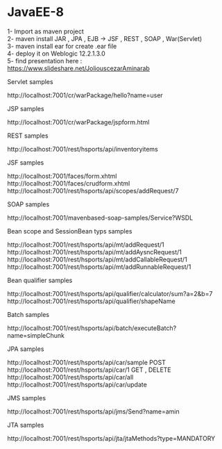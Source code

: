 # JavaEE-8

1- Import as maven project <br />
2- maven install JAR , JPA , EJB -> JSF , REST , SOAP , War(Servlet)<br />
3- maven install ear for create .ear file<br />
4- deploy it on Weblogic 12.2.1.3.0<br />
5- find presentation here : https://www.slideshare.net/JoliouscezarAminarab<br />

Servlet samples

http://localhost:7001/cr/warPackage/hello?name=user


JSP samples

http://localhost:7001/cr/warPackage/jspform.html


REST samples

http://localhost:7001/rest/hsports/api/inventoryitems


JSF samples

http://localhost:7001/faces/form.xhtml<br />
http://localhost:7001/faces/crudform.xhtml<br />
http://localhost:7001/rest/hsports/api/scopes/addRequest/7

SOAP samples

http://localhost:7001/mavenbased-soap-samples/Service?WSDL


Bean scope and SessionBean typs samples

http://localhost:7001/rest/hsports/api/mt/addRequest/1 <br />
http://localhost:7001/rest/hsports/api/mt/addAysncRequest/1<br />
http://localhost:7001/rest/hsports/api/mt/addCallableRequest/1<br />
http://localhost:7001/rest/hsports/api/mt/addRunnableRequest/1

Bean qualifier samples

http://localhost:7001/rest/hsports/api/qualifier/calculator/sum?a=2&b=7<br />
http://localhost:7001/rest/hsports/api/qualifier/shapeName

Batch samples

http://localhost:7001/rest/hsports/api/batch/executeBatch?name=simpleChunk

JPA samples

http://localhost:7001/rest/hsports/api/car/sample POST <br />
http://localhost:7001/rest/hsports/api/car/1 GET , DELETE<br />
http://localhost:7001/rest/hsports/api/car/all
http://localhost:7001/rest/hsports/api/car/update

JMS samples

http://localhost:7001/rest/hsports/api/jms/Send?name=amin

JTA samples

http://localhost:7001/rest/hsports/api/jta/jtaMethods?type=MANDATORY





  




